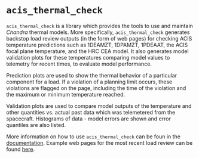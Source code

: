 `acis_thermal_check`
====================

`acis_thermal_check` is a library which provides the tools to use and maintain
*Chandra* thermal models.  More specifically, `acis_thermal_check` generates 
backstop load review outputs (in the form of web pages) for checking ACIS 
temperature predictions such as 1DEAMZT, 1DPAMZT, 1PDEAAT, the ACIS focal plane 
temperature, and the HRC CEA model. It also generates model validation plots for 
these temperatures comparing model values to telemetry for recent times, to 
evaluate model performance.

Prediction plots are used to show the thermal behavior of a particular 
component for a load. If a violation of a planning limit occurs, these 
violations are flagged on the page, including the time of the violation and 
the maximum or minimum temperature reached. 

Validation plots are used to compare model outputs of the temperature and other
quantities vs. actual past data which was telemetered from the spacecraft. 
Histograms of data - model errors are shown and error quantiles are also listed.

More information on how to use `acis_thermal_check` can be foun in the 
[documentation](https://cxc.cfa.harvard.edu/acis/acis_thermal_check). Example 
web pages for the most recent load review can be found 
[here](https://asc.harvard.edu/acis/Thermal/index.html). 
